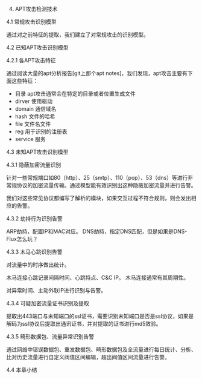 4. APT攻击检测技术

4.1 常规攻击识别模型

通过对之前特征的提取，我们建立了对常规攻击的识别模型。

4.2 已知APT攻击识别模型

4.2.1 各APT攻击特征

通过阅读大量的apt分析报告[git上那个apt notes]，我们发现，apt攻击主要有下面这些特征：

- 目录 apt攻击通常会在特定的目录或者位置生成文件 
- dirver 使用驱动
- domain 通信域名
- hash 文件的哈希
- file 文件名文件
- reg 用于识别的注册表
- service 服务

4.3 未知APT攻击识别模型

4.3.1 隐蔽加密流量识别

针对一些常规端口如80（http）、25（smtp）、110（pop）、53（dns）等进行非常规协议的加密流量传输。通过模型能有效识别出这种隐蔽加密流量并进行告警。

我们对这些常见协议都编写了解析的模块，如果交互过程不符合规则，则会发出相应的告警。

4.3.2 劫持行为识别告警

ARP劫持，配置IP和MAC对应。
DNS劫持，指定DNS匹配，但是如果是DNS-Flux怎么玩？

4.3.3 木马心跳识别告警

对流量中的时序做出统计。

木马连接心跳记录间隔时间、心跳特点、C&C IP。
木马连接通常有其周期性。

对异常时间、主动外联IP进行识别与告警。

4.3.4 可疑加密流量证书识别及提取

提取出443端口与未知端口的ssl证书，需要识别未知端口是否是ssl协议，如果是解码为ssl协议后提取出通讯证书，并对提取的证书进行md5效验。


4.3.5 畸形数据包、流量异常识别告警

通过网络中错误数据包、重发数据包、畸形数据包及全流量进行每日统计、分析、比对历史流量进行自定义阀值区间编辑，超出阀值区间流量进行告警。

4.4 本章小结


